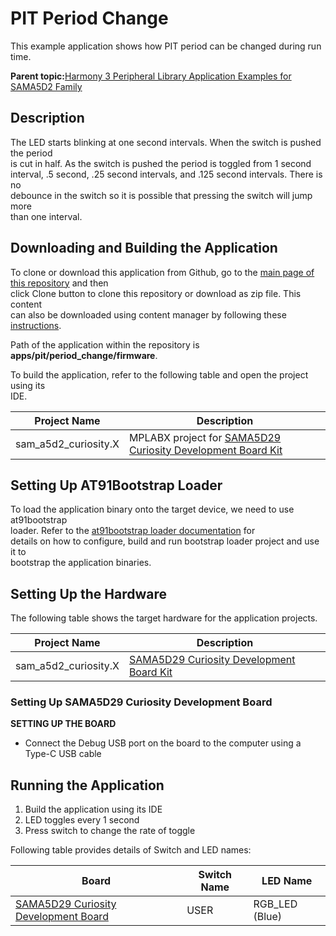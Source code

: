 # PIT Period Change

This example application shows how PIT period can be changed during run time.

**Parent topic:**[Harmony 3 Peripheral Library Application Examples for SAMA5D2 Family](GUID-3730E5D6-911C-4BCA-9955-26D7EB66B585.md)

## Description

The LED starts blinking at one second intervals. When the switch is pushed the period<br /> is cut in half. As the switch is pushed the period is toggled from 1 second<br /> interval, .5 second, .25 second intervals, and .125 second intervals. There is no<br /> debounce in the switch so it is possible that pressing the switch will jump more<br /> than one interval.

## Downloading and Building the Application

To clone or download this application from Github, go to the [main page of this repository](https://github.com/Microchip-MPLAB-Harmony/csp_apps_sam_a5d2) and then<br /> click Clone button to clone this repository or download as zip file. This content<br /> can also be downloaded using content manager by following these [instructions](https://github.com/Microchip-MPLAB-Harmony/contentmanager/wiki).

Path of the application within the repository is<br /> **apps/pit/period\_change/firmware**.

To build the application, refer to the following table and open the project using its<br /> IDE.

|Project Name|Description|
|------------|-----------|
|sam\_a5d2\_curiosity.X|MPLABX project for [SAMA5D29 Curiosity Development Board Kit](https://www.microchip.com/en-us/development-tool/EV07R15A)|

## Setting Up AT91Bootstrap Loader

To load the application binary onto the target device, we need to use at91bootstrap<br /> loader. Refer to the [at91bootstrap loader documentation](GUID-DA6B998E-C5DD-4566-BB08-7DC124553FBF.md) for<br /> details on how to configure, build and run bootstrap loader project and use it to<br /> bootstrap the application binaries.

## Setting Up the Hardware

The following table shows the target hardware for the application projects.

|Project Name|Description|
|------------|-----------|
|sam\_a5d2\_curiosity.X|[SAMA5D29 Curiosity Development Board Kit](https://www.microchip.com/en-us/development-tool/EV07R15A)|

### Setting Up SAMA5D29 Curiosity Development Board

**SETTING UP THE BOARD**

-   Connect the Debug USB port on the board to the computer using a Type-C USB cable

## Running the Application

1.  Build the application using its IDE
2.  LED toggles every 1 second
3.  Press switch to change the rate of toggle

Following table provides details of Switch and LED names:

|Board|Switch Name|LED Name|
|-----|-----------|--------|
|[SAMA5D29 Curiosity Development Board](https://www.microchip.com/en-us/development-tool/EV07R15A)|USER|RGB\_LED \(Blue\)|


